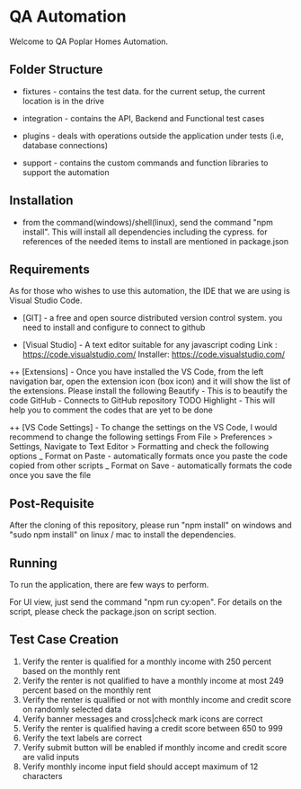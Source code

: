 # QA Automation

Welcome to QA Poplar Homes Automation.

## Folder Structure

- fixtures - contains the test data. for the current setup, the current location is in the drive 

- integration - contains the API, Backend and Functional test cases 

- plugins - deals with operations outside the application under tests (i.e, database connections)

- support - contains the custom commands and function libraries to support the automation

## Installation

- from the command(windows)/shell(linux), send the command "npm install". This will install all dependencies including the cypress. for references of the needed items to install are mentioned in package.json

## Requirements

As for those who wishes to use this automation, the IDE that we are using is Visual Studio Code.

- [GIT] - a free and open source distributed version control system. you need to install and configure to connect to github

- [Visual Studio] - A text editor suitable for any javascript coding
  Link : https://code.visualstudio.com/
  Installer: https://code.visualstudio.com/

++ [Extensions] - Once you have installed the VS Code, from the left navigation bar, open the extension icon (box icon) and it will show the list of the extensions. Please install the following
Beautify - This is to beautify the code
GitHub - Connects to GitHub repository
TODO Highlight - This will help you to comment the codes that are yet to be done

++ [VS Code Settings] - To change the settings on the VS Code, I would recommend to change the following settings
From File > Preferences > Settings, Navigate to Text Editor > Formatting and check the following options
_ Format on Paste - automatically formats once you paste the code copied from other scripts
_ Format on Save - automatically formats the code once you save the file

## Post-Requisite

After the cloning of this repository, please run "npm install" on windows and "sudo npm install" on linux / mac to install the dependencies.


## Running

To run the application, there are few ways to perform.

For UI view, just send the command 
"npm run cy:open". 
For details on the script, please check the package.json on script section.

## Test Case Creation

1. Verify the renter is qualified for a monthly income with 250 percent based on the monthly rent
2. Verify the renter is not qualified to have a monthly income at most 249 percent based on the monthly rent
3. Verify the renter is qualified or not with monthly income and credit score on randomly selected data
4. Verify banner messages and cross|check mark icons are correct
5. Verify the renter is qualified having a credit score between 650 to 999
6. Verify the text labels are correct
7. Verify submit button will be enabled if monthly income and credit score are valid inputs
8. Verify monthly income input field should accept maximum of 12 characters

